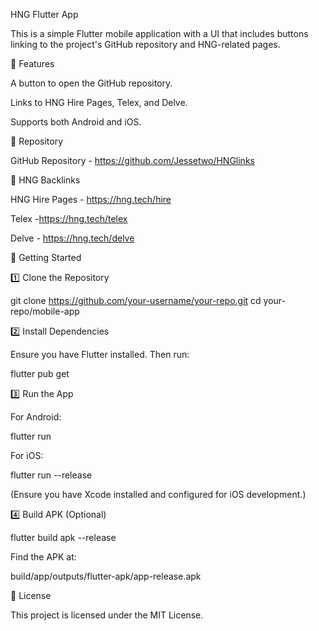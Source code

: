 HNG Flutter App

This is a simple Flutter mobile application with a UI that includes buttons linking to the project's GitHub repository and HNG-related pages.

📌 Features

A button to open the GitHub repository.

Links to HNG Hire Pages, Telex, and Delve.

Supports both Android and iOS.

📂 Repository

GitHub Repository - https://github.com/Jessetwo/HNGlinks

🔗 HNG Backlinks

HNG Hire Pages - https://hng.tech/hire

Telex -https://hng.tech/telex


Delve - https://hng.tech/delve

🚀 Getting Started

1️⃣ Clone the Repository

git clone https://github.com/your-username/your-repo.git
cd your-repo/mobile-app

2️⃣ Install Dependencies

Ensure you have Flutter installed. Then run:

flutter pub get

3️⃣ Run the App

For Android:

flutter run

For iOS:

flutter run --release

(Ensure you have Xcode installed and configured for iOS development.)

4️⃣ Build APK (Optional)

flutter build apk --release

Find the APK at:

build/app/outputs/flutter-apk/app-release.apk

📝 License

This project is licensed under the MIT License.



